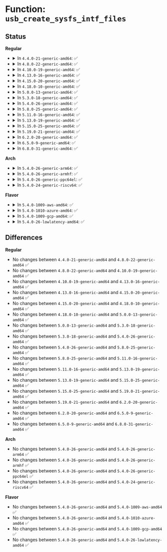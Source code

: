 # Function: <code>usb_create_sysfs_intf_files</code>

## Status
<b>Regular</b>
<ul>
<li>
<details>
<summary>In <code>4.4.0-21-generic-amd64</code>: ✅</summary>

```c
void usb_create_sysfs_intf_files(struct usb_interface * intf)
```

```json
{
  "name": "usb_create_sysfs_intf_files",
  "collision_type": "Unique Global",
  "inline_type": "No",
  "funcs": [
    {
      "addr": 18446744071585239568,
      "name": "usb_create_sysfs_intf_files",
      "external": true,
      "loc": "drivers/usb/core/sysfs.c:1066",
      "file": "drivers/usb/core/sysfs.c",
      "inline": "seen, unknown",
      "caller_inline": [],
      "caller_func": [
        "drivers/usb/core/message.c:usb_set_interface",
        "drivers/usb/core/message.c:usb_reset_configuration"
      ]
    }
  ],
  "symbols": [
    {
      "addr": 18446744071585239568,
      "name": "usb_create_sysfs_intf_files",
      "section": ".text",
      "bind": "STB_GLOBAL",
      "size": 102
    }
  ]
}
```
</details>
</li>
<li>
<details>
<summary>In <code>4.8.0-22-generic-amd64</code>: ✅</summary>

```c
void usb_create_sysfs_intf_files(struct usb_interface * intf)
```

```json
{
  "name": "usb_create_sysfs_intf_files",
  "collision_type": "Unique Global",
  "inline_type": "No",
  "funcs": [
    {
      "addr": 18446744071585633216,
      "name": "usb_create_sysfs_intf_files",
      "external": true,
      "loc": "drivers/usb/core/sysfs.c:1091",
      "file": "drivers/usb/core/sysfs.c",
      "inline": "seen, unknown",
      "caller_inline": [],
      "caller_func": [
        "drivers/usb/core/message.c:usb_reset_configuration",
        "drivers/usb/core/message.c:usb_set_interface"
      ]
    }
  ],
  "symbols": [
    {
      "addr": 18446744071585633216,
      "name": "usb_create_sysfs_intf_files",
      "section": ".text",
      "bind": "STB_GLOBAL",
      "size": 102
    }
  ]
}
```
</details>
</li>
<li>
<details>
<summary>In <code>4.10.0-19-generic-amd64</code>: ✅</summary>

```c
void usb_create_sysfs_intf_files(struct usb_interface * intf)
```

```json
{
  "name": "usb_create_sysfs_intf_files",
  "collision_type": "Unique Global",
  "inline_type": "No",
  "funcs": [
    {
      "addr": 18446744071585820832,
      "name": "usb_create_sysfs_intf_files",
      "external": true,
      "loc": "drivers/usb/core/sysfs.c:1108",
      "file": "drivers/usb/core/sysfs.c",
      "inline": "seen, unknown",
      "caller_inline": [],
      "caller_func": [
        "drivers/usb/core/message.c:usb_reset_configuration",
        "drivers/usb/core/message.c:usb_set_interface"
      ]
    }
  ],
  "symbols": [
    {
      "addr": 18446744071585820832,
      "name": "usb_create_sysfs_intf_files",
      "section": ".text",
      "bind": "STB_GLOBAL",
      "size": 102
    }
  ]
}
```
</details>
</li>
<li>
<details>
<summary>In <code>4.13.0-16-generic-amd64</code>: ✅</summary>

```c
void usb_create_sysfs_intf_files(struct usb_interface * intf)
```

```json
{
  "name": "usb_create_sysfs_intf_files",
  "collision_type": "Unique Global",
  "inline_type": "No",
  "funcs": [
    {
      "addr": 18446744071585907712,
      "name": "usb_create_sysfs_intf_files",
      "external": true,
      "loc": "drivers/usb/core/sysfs.c:1108",
      "file": "drivers/usb/core/sysfs.c",
      "inline": "seen, unknown",
      "caller_inline": [],
      "caller_func": [
        "drivers/usb/core/message.c:usb_reset_configuration",
        "drivers/usb/core/message.c:usb_set_interface"
      ]
    }
  ],
  "symbols": [
    {
      "addr": 18446744071585907712,
      "name": "usb_create_sysfs_intf_files",
      "section": ".text",
      "bind": "STB_GLOBAL",
      "size": 103
    }
  ]
}
```
</details>
</li>
<li>
<details>
<summary>In <code>4.15.0-20-generic-amd64</code>: ✅</summary>

```c
void usb_create_sysfs_intf_files(struct usb_interface * intf)
```

```json
{
  "name": "usb_create_sysfs_intf_files",
  "collision_type": "Unique Global",
  "inline_type": "No",
  "funcs": [
    {
      "addr": 18446744071586348496,
      "name": "usb_create_sysfs_intf_files",
      "external": true,
      "loc": "drivers/usb/core/sysfs.c:1109",
      "file": "drivers/usb/core/sysfs.c",
      "inline": "seen, unknown",
      "caller_inline": [],
      "caller_func": [
        "drivers/usb/core/message.c:usb_reset_configuration",
        "drivers/usb/core/message.c:usb_set_interface"
      ]
    }
  ],
  "symbols": [
    {
      "addr": 18446744071586348496,
      "name": "usb_create_sysfs_intf_files",
      "section": ".text",
      "bind": "STB_GLOBAL",
      "size": 103
    }
  ]
}
```
</details>
</li>
<li>
<details>
<summary>In <code>4.18.0-10-generic-amd64</code>: ✅</summary>

```c
void usb_create_sysfs_intf_files(struct usb_interface * intf)
```

```json
{
  "name": "usb_create_sysfs_intf_files",
  "collision_type": "Unique Global",
  "inline_type": "No",
  "funcs": [
    {
      "addr": 18446744071586606064,
      "name": "usb_create_sysfs_intf_files",
      "external": true,
      "loc": "drivers/usb/core/sysfs.c:1131",
      "file": "drivers/usb/core/sysfs.c",
      "inline": "seen, unknown",
      "caller_inline": [],
      "caller_func": [
        "drivers/usb/core/message.c:usb_reset_configuration",
        "drivers/usb/core/message.c:usb_set_interface"
      ]
    }
  ],
  "symbols": [
    {
      "addr": 18446744071586606064,
      "name": "usb_create_sysfs_intf_files",
      "section": ".text",
      "bind": "STB_GLOBAL",
      "size": 109
    }
  ]
}
```
</details>
</li>
<li>
<details>
<summary>In <code>5.0.0-13-generic-amd64</code>: ✅</summary>

```c
void usb_create_sysfs_intf_files(struct usb_interface * intf)
```

```json
{
  "name": "usb_create_sysfs_intf_files",
  "collision_type": "Unique Global",
  "inline_type": "No",
  "funcs": [
    {
      "addr": 18446744071586754928,
      "name": "usb_create_sysfs_intf_files",
      "external": true,
      "loc": "drivers/usb/core/sysfs.c:1134",
      "file": "drivers/usb/core/sysfs.c",
      "inline": "seen, unknown",
      "caller_inline": [],
      "caller_func": [
        "drivers/usb/core/message.c:usb_reset_configuration",
        "drivers/usb/core/message.c:usb_set_interface"
      ]
    }
  ],
  "symbols": [
    {
      "addr": 18446744071586754928,
      "name": "usb_create_sysfs_intf_files",
      "section": ".text",
      "bind": "STB_GLOBAL",
      "size": 109
    }
  ]
}
```
</details>
</li>
<li>
<details>
<summary>In <code>5.3.0-18-generic-amd64</code>: ✅</summary>

```c
void usb_create_sysfs_intf_files(struct usb_interface * intf)
```

```json
{
  "name": "usb_create_sysfs_intf_files",
  "collision_type": "Unique Global",
  "inline_type": "No",
  "funcs": [
    {
      "addr": 18446744071587010416,
      "name": "usb_create_sysfs_intf_files",
      "external": true,
      "loc": "drivers/usb/core/sysfs.c:1255",
      "file": "drivers/usb/core/sysfs.c",
      "inline": "seen, unknown",
      "caller_inline": [],
      "caller_func": [
        "drivers/usb/core/message.c:usb_reset_configuration",
        "drivers/usb/core/message.c:usb_set_interface"
      ]
    }
  ],
  "symbols": [
    {
      "addr": 18446744071587010416,
      "name": "usb_create_sysfs_intf_files",
      "section": ".text",
      "bind": "STB_GLOBAL",
      "size": 109
    }
  ]
}
```
</details>
</li>
<li>
<details>
<summary>In <code>5.4.0-26-generic-amd64</code>: ✅</summary>

```c
void usb_create_sysfs_intf_files(struct usb_interface * intf)
```

```json
{
  "name": "usb_create_sysfs_intf_files",
  "collision_type": "Unique Global",
  "inline_type": "No",
  "funcs": [
    {
      "addr": 18446744071587209904,
      "name": "usb_create_sysfs_intf_files",
      "external": true,
      "loc": "drivers/usb/core/sysfs.c:1255",
      "file": "drivers/usb/core/sysfs.c",
      "inline": "seen, unknown",
      "caller_inline": [],
      "caller_func": [
        "drivers/usb/core/message.c:usb_reset_configuration",
        "drivers/usb/core/message.c:usb_set_interface"
      ]
    }
  ],
  "symbols": [
    {
      "addr": 18446744071587209904,
      "name": "usb_create_sysfs_intf_files",
      "section": ".text",
      "bind": "STB_GLOBAL",
      "size": 109
    }
  ]
}
```
</details>
</li>
<li>
<details>
<summary>In <code>5.8.0-25-generic-amd64</code>: ✅</summary>

```c
void usb_create_sysfs_intf_files(struct usb_interface * intf)
```

```json
{
  "name": "usb_create_sysfs_intf_files",
  "collision_type": "Unique Global",
  "inline_type": "No",
  "funcs": [
    {
      "addr": 18446744071588062368,
      "name": "usb_create_sysfs_intf_files",
      "external": true,
      "loc": "drivers/usb/core/sysfs.c:1260",
      "file": "drivers/usb/core/sysfs.c",
      "inline": "seen, unknown",
      "caller_inline": [],
      "caller_func": [
        "drivers/usb/core/message.c:usb_reset_configuration",
        "drivers/usb/core/message.c:usb_set_interface"
      ]
    }
  ],
  "symbols": [
    {
      "addr": 18446744071588062368,
      "name": "usb_create_sysfs_intf_files",
      "section": ".text",
      "bind": "STB_GLOBAL",
      "size": 145
    }
  ]
}
```
</details>
</li>
<li>
<details>
<summary>In <code>5.11.0-16-generic-amd64</code>: ✅</summary>

```c
void usb_create_sysfs_intf_files(struct usb_interface * intf)
```

```json
{
  "name": "usb_create_sysfs_intf_files",
  "collision_type": "Unique Global",
  "inline_type": "No",
  "funcs": [
    {
      "addr": 18446744071588107760,
      "name": "usb_create_sysfs_intf_files",
      "external": true,
      "loc": "drivers/usb/core/sysfs.c:1260",
      "file": "drivers/usb/core/sysfs.c",
      "inline": "seen, unknown",
      "caller_inline": [],
      "caller_func": [
        "drivers/usb/core/message.c:usb_reset_configuration",
        "drivers/usb/core/message.c:usb_set_interface"
      ]
    }
  ],
  "symbols": [
    {
      "addr": 18446744071588107760,
      "name": "usb_create_sysfs_intf_files",
      "section": ".text",
      "bind": "STB_GLOBAL",
      "size": 145
    }
  ]
}
```
</details>
</li>
<li>
<details>
<summary>In <code>5.13.0-19-generic-amd64</code>: ✅</summary>

```c
void usb_create_sysfs_intf_files(struct usb_interface * intf)
```

```json
{
  "name": "usb_create_sysfs_intf_files",
  "collision_type": "Unique Global",
  "inline_type": "No",
  "funcs": [
    {
      "addr": 18446744071587990448,
      "name": "usb_create_sysfs_intf_files",
      "external": true,
      "loc": "drivers/usb/core/sysfs.c:1263",
      "file": "drivers/usb/core/sysfs.c",
      "inline": "seen, unknown",
      "caller_inline": [],
      "caller_func": [
        "drivers/usb/core/message.c:usb_reset_configuration",
        "drivers/usb/core/message.c:usb_set_interface"
      ]
    }
  ],
  "symbols": [
    {
      "addr": 18446744071587990448,
      "name": "usb_create_sysfs_intf_files",
      "section": ".text",
      "bind": "STB_GLOBAL",
      "size": 145
    }
  ]
}
```
</details>
</li>
<li>
<details>
<summary>In <code>5.15.0-25-generic-amd64</code>: ✅</summary>

```c
void usb_create_sysfs_intf_files(struct usb_interface * intf)
```

```json
{
  "name": "usb_create_sysfs_intf_files",
  "collision_type": "Unique Global",
  "inline_type": "No",
  "funcs": [
    {
      "addr": 18446744071588603520,
      "name": "usb_create_sysfs_intf_files",
      "external": true,
      "loc": "drivers/usb/core/sysfs.c:1239",
      "file": "drivers/usb/core/sysfs.c",
      "inline": "seen, unknown",
      "caller_inline": [],
      "caller_func": [
        "drivers/usb/core/message.c:usb_reset_configuration",
        "drivers/usb/core/message.c:usb_set_interface"
      ]
    }
  ],
  "symbols": [
    {
      "addr": 18446744071588603520,
      "name": "usb_create_sysfs_intf_files",
      "section": ".text",
      "bind": "STB_GLOBAL",
      "size": 142
    }
  ]
}
```
</details>
</li>
<li>
<details>
<summary>In <code>5.19.0-21-generic-amd64</code>: ✅</summary>

```c
void usb_create_sysfs_intf_files(struct usb_interface * intf)
```

```json
{
  "name": "usb_create_sysfs_intf_files",
  "collision_type": "Unique Global",
  "inline_type": "No",
  "funcs": [
    {
      "addr": 18446744071590016560,
      "name": "usb_create_sysfs_intf_files",
      "external": true,
      "loc": "drivers/usb/core/sysfs.c:1239",
      "file": "drivers/usb/core/sysfs.c",
      "inline": "seen, unknown",
      "caller_inline": [],
      "caller_func": [
        "drivers/usb/core/message.c:usb_reset_configuration",
        "drivers/usb/core/message.c:usb_set_interface"
      ]
    }
  ],
  "symbols": [
    {
      "addr": 18446744071590016560,
      "name": "usb_create_sysfs_intf_files",
      "section": ".text",
      "bind": "STB_GLOBAL",
      "size": 178
    }
  ]
}
```
</details>
</li>
<li>
<details>
<summary>In <code>6.2.0-20-generic-amd64</code>: ✅</summary>

```c
void usb_create_sysfs_intf_files(struct usb_interface * intf)
```

```json
{
  "name": "usb_create_sysfs_intf_files",
  "collision_type": "Unique Global",
  "inline_type": "No",
  "funcs": [
    {
      "addr": 18446744071591617744,
      "name": "usb_create_sysfs_intf_files",
      "external": true,
      "loc": "drivers/usb/core/sysfs.c:1236",
      "file": "drivers/usb/core/sysfs.c",
      "inline": "seen, unknown",
      "caller_inline": [],
      "caller_func": [
        "drivers/usb/core/message.c:usb_reset_configuration",
        "drivers/usb/core/message.c:usb_set_interface"
      ]
    }
  ],
  "symbols": [
    {
      "addr": 18446744071591617744,
      "name": "usb_create_sysfs_intf_files",
      "section": ".text",
      "bind": "STB_GLOBAL",
      "size": 178
    }
  ]
}
```
</details>
</li>
<li>
<details>
<summary>In <code>6.5.0-9-generic-amd64</code>: ✅</summary>

```c
void usb_create_sysfs_intf_files(struct usb_interface * intf)
```

```json
{
  "name": "usb_create_sysfs_intf_files",
  "collision_type": "Unique Global",
  "inline_type": "No",
  "funcs": [
    {
      "addr": 18446744071592040240,
      "name": "usb_create_sysfs_intf_files",
      "external": true,
      "loc": "drivers/usb/core/sysfs.c:1286",
      "file": "drivers/usb/core/sysfs.c",
      "inline": "seen, unknown",
      "caller_inline": [],
      "caller_func": [
        "drivers/usb/core/message.c:usb_reset_configuration",
        "drivers/usb/core/message.c:usb_set_interface"
      ]
    }
  ],
  "symbols": [
    {
      "addr": 18446744071592040240,
      "name": "usb_create_sysfs_intf_files",
      "section": ".text",
      "bind": "STB_GLOBAL",
      "size": 181
    }
  ]
}
```
</details>
</li>
<li>
<details>
<summary>In <code>6.8.0-31-generic-amd64</code>: ✅</summary>

```c
void usb_create_sysfs_intf_files(struct usb_interface * intf)
```

```json
{
  "name": "usb_create_sysfs_intf_files",
  "collision_type": "Unique Global",
  "inline_type": "No",
  "funcs": [
    {
      "addr": 18446744071592780272,
      "name": "usb_create_sysfs_intf_files",
      "external": true,
      "loc": "drivers/usb/core/sysfs.c:1283",
      "file": "drivers/usb/core/sysfs.c",
      "inline": "seen, unknown",
      "caller_inline": [],
      "caller_func": [
        "drivers/usb/core/message.c:usb_reset_configuration",
        "drivers/usb/core/message.c:usb_set_interface"
      ]
    }
  ],
  "symbols": [
    {
      "addr": 18446744071592780272,
      "name": "usb_create_sysfs_intf_files",
      "section": ".text",
      "bind": "STB_GLOBAL",
      "size": 181
    }
  ]
}
```
</details>
</li>
</ul>
<b>Arch</b>
<ul>
<li>
<details>
<summary>In <code>5.4.0-26-generic-arm64</code>: ✅</summary>

```c
void usb_create_sysfs_intf_files(struct usb_interface * intf)
```

```json
{
  "name": "usb_create_sysfs_intf_files",
  "collision_type": "Unique Global",
  "inline_type": "No",
  "funcs": [
    {
      "addr": 18446603336500295624,
      "name": "usb_create_sysfs_intf_files",
      "external": true,
      "loc": "drivers/usb/core/sysfs.c:1255",
      "file": "drivers/usb/core/sysfs.c",
      "inline": "seen, unknown",
      "caller_inline": [],
      "caller_func": [
        "drivers/usb/core/message.c:usb_reset_configuration",
        "drivers/usb/core/message.c:usb_set_interface"
      ]
    }
  ],
  "symbols": [
    {
      "addr": 18446603336500295624,
      "name": "usb_create_sysfs_intf_files",
      "section": ".text",
      "bind": "STB_GLOBAL",
      "size": 132
    }
  ]
}
```
</details>
</li>
<li>
<details>
<summary>In <code>5.4.0-26-generic-armhf</code>: ✅</summary>

```c
void usb_create_sysfs_intf_files(struct usb_interface * intf)
```

```json
{
  "name": "usb_create_sysfs_intf_files",
  "collision_type": "Unique Global",
  "inline_type": "No",
  "funcs": [
    {
      "addr": 3232764392,
      "name": "usb_create_sysfs_intf_files",
      "external": true,
      "loc": "drivers/usb/core/sysfs.c:1255",
      "file": "drivers/usb/core/sysfs.c",
      "inline": "seen, unknown",
      "caller_inline": [],
      "caller_func": [
        "drivers/usb/core/message.c:usb_reset_configuration",
        "drivers/usb/core/message.c:usb_set_interface"
      ]
    }
  ],
  "symbols": [
    {
      "addr": 3232764392,
      "name": "usb_create_sysfs_intf_files",
      "section": ".text",
      "bind": "STB_GLOBAL",
      "size": 128
    }
  ]
}
```
</details>
</li>
<li>
<details>
<summary>In <code>5.4.0-26-generic-ppc64el</code>: ✅</summary>

```c
void usb_create_sysfs_intf_files(struct usb_interface * intf)
```

```json
{
  "name": "usb_create_sysfs_intf_files",
  "collision_type": "Unique Global",
  "inline_type": "No",
  "funcs": [
    {
      "addr": 13835058055293601568,
      "name": "usb_create_sysfs_intf_files",
      "external": true,
      "loc": "drivers/usb/core/sysfs.c:1255",
      "file": "drivers/usb/core/sysfs.c",
      "inline": "seen, unknown",
      "caller_inline": [],
      "caller_func": [
        "drivers/usb/core/message.c:usb_reset_configuration",
        "drivers/usb/core/message.c:usb_set_interface"
      ]
    }
  ],
  "symbols": [
    {
      "addr": 13835058055293601568,
      "name": "usb_create_sysfs_intf_files",
      "section": ".text",
      "bind": "STB_GLOBAL",
      "size": 216
    }
  ]
}
```
</details>
</li>
<li>
<details>
<summary>In <code>5.4.0-24-generic-riscv64</code>: ✅</summary>

```c
void usb_create_sysfs_intf_files(struct usb_interface * intf)
```

```json
{
  "name": "usb_create_sysfs_intf_files",
  "collision_type": "Unique Global",
  "inline_type": "No",
  "funcs": [
    {
      "addr": 18446743936277204002,
      "name": "usb_create_sysfs_intf_files",
      "external": true,
      "loc": "drivers/usb/core/sysfs.c:1255",
      "file": "drivers/usb/core/sysfs.c",
      "inline": "seen, unknown",
      "caller_inline": [],
      "caller_func": [
        "drivers/usb/core/message.c:usb_reset_configuration",
        "drivers/usb/core/message.c:usb_set_interface"
      ]
    }
  ],
  "symbols": [
    {
      "addr": 18446743936277204002,
      "name": "usb_create_sysfs_intf_files",
      "section": ".text",
      "bind": "STB_GLOBAL",
      "size": 118
    }
  ]
}
```
</details>
</li>
</ul>
<b>Flavor</b>
<ul>
<li>
<details>
<summary>In <code>5.4.0-1009-aws-amd64</code>: ✅</summary>

```c
void usb_create_sysfs_intf_files(struct usb_interface * intf)
```

```json
{
  "name": "usb_create_sysfs_intf_files",
  "collision_type": "Unique Global",
  "inline_type": "No",
  "funcs": [
    {
      "addr": 18446744071586915984,
      "name": "usb_create_sysfs_intf_files",
      "external": true,
      "loc": "drivers/usb/core/sysfs.c:1255",
      "file": "drivers/usb/core/sysfs.c",
      "inline": "seen, unknown",
      "caller_inline": [],
      "caller_func": [
        "drivers/usb/core/message.c:usb_reset_configuration",
        "drivers/usb/core/message.c:usb_set_interface"
      ]
    }
  ],
  "symbols": [
    {
      "addr": 18446744071586915984,
      "name": "usb_create_sysfs_intf_files",
      "section": ".text",
      "bind": "STB_GLOBAL",
      "size": 109
    }
  ]
}
```
</details>
</li>
<li>
<details>
<summary>In <code>5.4.0-1010-azure-amd64</code>: ✅</summary>

```c
void usb_create_sysfs_intf_files(struct usb_interface * intf)
```

```json
{
  "name": "usb_create_sysfs_intf_files",
  "collision_type": "Unique Global",
  "inline_type": "No",
  "funcs": [
    {
      "addr": 18446744071586857152,
      "name": "usb_create_sysfs_intf_files",
      "external": true,
      "loc": "drivers/usb/core/sysfs.c:1255",
      "file": "drivers/usb/core/sysfs.c",
      "inline": "seen, unknown",
      "caller_inline": [],
      "caller_func": [
        "drivers/usb/core/message.c:usb_reset_configuration",
        "drivers/usb/core/message.c:usb_set_interface"
      ]
    }
  ],
  "symbols": [
    {
      "addr": 18446744071586857152,
      "name": "usb_create_sysfs_intf_files",
      "section": ".text",
      "bind": "STB_GLOBAL",
      "size": 109
    }
  ]
}
```
</details>
</li>
<li>
<details>
<summary>In <code>5.4.0-1009-gcp-amd64</code>: ✅</summary>

```c
void usb_create_sysfs_intf_files(struct usb_interface * intf)
```

```json
{
  "name": "usb_create_sysfs_intf_files",
  "collision_type": "Unique Global",
  "inline_type": "No",
  "funcs": [
    {
      "addr": 18446744071587164464,
      "name": "usb_create_sysfs_intf_files",
      "external": true,
      "loc": "drivers/usb/core/sysfs.c:1255",
      "file": "drivers/usb/core/sysfs.c",
      "inline": "seen, unknown",
      "caller_inline": [],
      "caller_func": [
        "drivers/usb/core/message.c:usb_reset_configuration",
        "drivers/usb/core/message.c:usb_set_interface"
      ]
    }
  ],
  "symbols": [
    {
      "addr": 18446744071587164464,
      "name": "usb_create_sysfs_intf_files",
      "section": ".text",
      "bind": "STB_GLOBAL",
      "size": 109
    }
  ]
}
```
</details>
</li>
<li>
<details>
<summary>In <code>5.4.0-26-lowlatency-amd64</code>: ✅</summary>

```c
void usb_create_sysfs_intf_files(struct usb_interface * intf)
```

```json
{
  "name": "usb_create_sysfs_intf_files",
  "collision_type": "Unique Global",
  "inline_type": "No",
  "funcs": [
    {
      "addr": 18446744071587271536,
      "name": "usb_create_sysfs_intf_files",
      "external": true,
      "loc": "drivers/usb/core/sysfs.c:1255",
      "file": "drivers/usb/core/sysfs.c",
      "inline": "seen, unknown",
      "caller_inline": [],
      "caller_func": [
        "drivers/usb/core/message.c:usb_reset_configuration",
        "drivers/usb/core/message.c:usb_set_interface"
      ]
    }
  ],
  "symbols": [
    {
      "addr": 18446744071587271536,
      "name": "usb_create_sysfs_intf_files",
      "section": ".text",
      "bind": "STB_GLOBAL",
      "size": 109
    }
  ]
}
```
</details>
</li>
</ul>

## Differences
<b>Regular</b>
<ul>
<li>
No changes between <code>4.4.0-21-generic-amd64</code> and <code>4.8.0-22-generic-amd64</code> ✅
</li>
<li>
No changes between <code>4.8.0-22-generic-amd64</code> and <code>4.10.0-19-generic-amd64</code> ✅
</li>
<li>
No changes between <code>4.10.0-19-generic-amd64</code> and <code>4.13.0-16-generic-amd64</code> ✅
</li>
<li>
No changes between <code>4.13.0-16-generic-amd64</code> and <code>4.15.0-20-generic-amd64</code> ✅
</li>
<li>
No changes between <code>4.15.0-20-generic-amd64</code> and <code>4.18.0-10-generic-amd64</code> ✅
</li>
<li>
No changes between <code>4.18.0-10-generic-amd64</code> and <code>5.0.0-13-generic-amd64</code> ✅
</li>
<li>
No changes between <code>5.0.0-13-generic-amd64</code> and <code>5.3.0-18-generic-amd64</code> ✅
</li>
<li>
No changes between <code>5.3.0-18-generic-amd64</code> and <code>5.4.0-26-generic-amd64</code> ✅
</li>
<li>
No changes between <code>5.4.0-26-generic-amd64</code> and <code>5.8.0-25-generic-amd64</code> ✅
</li>
<li>
No changes between <code>5.8.0-25-generic-amd64</code> and <code>5.11.0-16-generic-amd64</code> ✅
</li>
<li>
No changes between <code>5.11.0-16-generic-amd64</code> and <code>5.13.0-19-generic-amd64</code> ✅
</li>
<li>
No changes between <code>5.13.0-19-generic-amd64</code> and <code>5.15.0-25-generic-amd64</code> ✅
</li>
<li>
No changes between <code>5.15.0-25-generic-amd64</code> and <code>5.19.0-21-generic-amd64</code> ✅
</li>
<li>
No changes between <code>5.19.0-21-generic-amd64</code> and <code>6.2.0-20-generic-amd64</code> ✅
</li>
<li>
No changes between <code>6.2.0-20-generic-amd64</code> and <code>6.5.0-9-generic-amd64</code> ✅
</li>
<li>
No changes between <code>6.5.0-9-generic-amd64</code> and <code>6.8.0-31-generic-amd64</code> ✅
</li>
</ul>
<b>Arch</b>
<ul>
<li>
No changes between <code>5.4.0-26-generic-amd64</code> and <code>5.4.0-26-generic-arm64</code> ✅
</li>
<li>
No changes between <code>5.4.0-26-generic-amd64</code> and <code>5.4.0-26-generic-armhf</code> ✅
</li>
<li>
No changes between <code>5.4.0-26-generic-amd64</code> and <code>5.4.0-26-generic-ppc64el</code> ✅
</li>
<li>
No changes between <code>5.4.0-26-generic-amd64</code> and <code>5.4.0-24-generic-riscv64</code> ✅
</li>
</ul>
<b>Flavor</b>
<ul>
<li>
No changes between <code>5.4.0-26-generic-amd64</code> and <code>5.4.0-1009-aws-amd64</code> ✅
</li>
<li>
No changes between <code>5.4.0-26-generic-amd64</code> and <code>5.4.0-1010-azure-amd64</code> ✅
</li>
<li>
No changes between <code>5.4.0-26-generic-amd64</code> and <code>5.4.0-1009-gcp-amd64</code> ✅
</li>
<li>
No changes between <code>5.4.0-26-generic-amd64</code> and <code>5.4.0-26-lowlatency-amd64</code> ✅
</li>
</ul>
